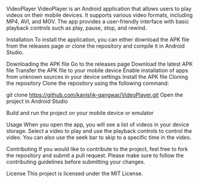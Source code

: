 VideoPlayer
VideoPlayer is an Android application that allows users to play videos on their mobile devices. It supports various video formats, including MP4, AVI, and MOV. The app provides a user-friendly interface with basic playback controls such as play, pause, stop, and rewind.

Installation
To install the application, you can either download the APK file from the releases page or clone the repository and compile it in Android Studio.

Downloading the APK file
Go to the releases page
Download the latest APK file
Transfer the APK file to your mobile device
Enable installation of apps from unknown sources in your device settings
Install the APK file
Cloning the repository
Clone the repository using the following command:

git clone https://github.com/kanishk-gangwar/VideoPlayer.git
Open the project in Android Studio

Build and run the project on your mobile device or emulator

Usage
When you open the app, you will see a list of videos in your device storage. Select a video to play and use the playback controls to control the video. You can also use the seek bar to skip to a specific time in the video.

Contributing
If you would like to contribute to the project, feel free to fork the repository and submit a pull request. Please make sure to follow the contributing guidelines before submitting your changes.

License
This project is licensed under the MIT License.

